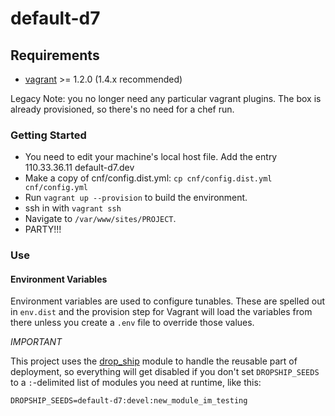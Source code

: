 # default-d7

## Requirements

* [vagrant](http://downloads.vagrantup.com/) >= 1.2.0 (1.4.x recommended)

Legacy Note: you no longer need any particular vagrant plugins. The box is
already provisioned, so there's no need for a chef run.

### Getting Started

* You need to edit your machine's local host file. Add the entry 110.33.36.11 default-d7.dev
* Make a copy of cnf/config.dist.yml: `cp cnf/config.dist.yml cnf/config.yml`
* Run `vagrant up --provision` to build the environment.
* ssh in with `vagrant ssh`
* Navigate to `/var/www/sites/PROJECT`.
* PARTY!!!

### Use

#### Environment Variables

Environment variables are used to configure tunables. These are spelled out in
`env.dist` and the provision step for Vagrant will load the variables from there
unless you create a `.env` file to override those values.

*IMPORTANT*

This project uses the [drop_ship]('github.com/promet/drop_ship') module to
handle the reusable part of deployment, so everything will get disabled if you
don't set `DROPSHIP_SEEDS` to a `:`-delimited list of modules you need at
runtime, like this:

```
DROPSHIP_SEEDS=default-d7:devel:new_module_im_testing
```
